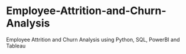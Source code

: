 # Employee-Attrition-and-Churn-Analysis
Employee Attrition and Churn Analysis using Python, SQL, PowerBI and Tableau
